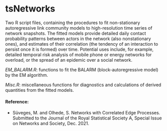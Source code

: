 # tsNetworks


Two R script files, containing the procedures to fit non-stationary autoregressive link community models to high-resolution time series of network snapshots. The fitted models provide detailed daily contact probability patterns between actors in the network (also nonstationary ones), and estimates of their correlation (the tendency of an interaction to persist once it is formed) over time. Potential uses include, for example, detailed temporal risk analysis of mobile phone or energy networks for overload, or the spread of an epidemic over a social network.

*EM_BALARM.R*: functions to fit the BALARM (block-autoregressive model) by the EM algorithm.

*Misc.R*: miscellaneous functions for diagnostics and calculations of derived quantities from the fitted models. 

#### Reference:
- Süveges, M. and Olhede, S. Networks with Correlated Edge Processes. Submitted to the Journal of the Royal Statistical Society A, Special Issue on Networks and Society, Dec. 2021.
